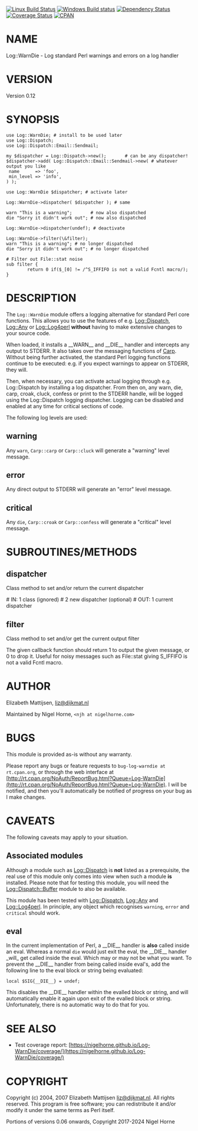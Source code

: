 [![Linux Build Status](https://travis-ci.org/nigelhorne/Log-WarnDie.svg?branch=master)](https://travis-ci.org/nigelhorne/Log-WarnDie)
[![Windows Build status](https://ci.appveyor.com/api/projects/status/1t1yhvagx00c2qi8?svg=true)](https://ci.appveyor.com/project/nigelhorne/cgi-info)
[![Dependency Status](https://dependencyci.com/github/nigelhorne/Log-WarnDie/badge)](https://dependencyci.com/github/nigelhorne/Log-WarnDie)
[![Coverage Status](https://coveralls.io/repos/github/nigelhorne/Log-WarnDie/badge.svg?branch=master)](https://coveralls.io/github/nigelhorne/Log-WarnDie?branch=master)
[![CPAN](https://img.shields.io/cpan/v/Log-WarnDie.svg)](http://search.cpan.org/~nhorne/Log-WarnDie/)

# NAME

Log::WarnDie - Log standard Perl warnings and errors on a log handler

# VERSION

Version 0.12

# SYNOPSIS

    use Log::WarnDie; # install to be used later
    use Log::Dispatch;
    use Log::Dispatch::Email::Sendmail;

    my $dispatcher = Log::Dispatch->new();       # can be any dispatcher!
    $dispatcher->add( Log::Dispatch::Email::Sendmail->new( # whatever output you like
     name      => 'foo',
     min_level => 'info',
    ) );

    use Log::WarnDie $dispatcher; # activate later

    Log::WarnDie->dispatcher( $dispatcher ); # same

    warn "This is a warning";       # now also dispatched
    die "Sorry it didn't work out"; # now also dispatched

    Log::WarnDie->dispatcher(undef); # deactivate

    Log::WarnDie->filter(\&filter);
    warn "This is a warning"; # no longer dispatched
    die "Sorry it didn't work out"; # no longer dispatched

    # Filter out File::stat noise
    sub filter {
            return 0 if($_[0] != /^S_IFFIFO is not a valid Fcntl macro/);
    }

# DESCRIPTION

The `Log::WarnDie` module offers a logging alternative for standard
Perl core functions.  This allows you to use the features of e.g.
[Log::Dispatch](https://metacpan.org/pod/Log%3A%3ADispatch), [Log::Any](https://metacpan.org/pod/Log%3A%3AAny) or [Log::Log4perl](https://metacpan.org/pod/Log%3A%3ALog4perl) **without** having to make extensive
changes to your source code.

When loaded, it installs a \_\_WARN\_\_ and \_\_DIE\_\_ handler and intercepts any
output to STDERR.  It also takes over the messaging functions of [Carp](https://metacpan.org/pod/Carp).
Without being further activated, the standard Perl logging functions continue
to be executed: e.g. if you expect warnings to appear on STDERR, they will.

Then, when necessary, you can activate actual logging through e.g.
Log::Dispatch by installing a log dispatcher.  From then on, any warn, die,
carp, croak, cluck, confess or print to the STDERR handle,  will be logged
using the Log::Dispatch logging dispatcher.  Logging can be disabled and
enabled at any time for critical sections of code.

The following log levels are used:

## warning

Any `warn`, `Carp::carp` or `Carp::cluck` will generate a "warning" level
message.

## error

Any direct output to STDERR will generate an "error" level message.

## critical

Any `die`, `Carp::croak` or `Carp::confess` will generate a "critical"
level message.

# SUBROUTINES/METHODS

## dispatcher

Class method to set and/or return the current dispatcher

\# IN: 1 class (ignored)
\#     2 new dispatcher (optional)
\# OUT: 1 current dispatcher

## filter

Class method to set and/or get the current output filter

The given callback function should return 1 to output the given message, or 0
to drop it.
Useful for noisy messages such as File::stat giving S\_IFFIFO is not a valid Fcntl macro.

# AUTHOR

Elizabeth Mattijsen, <liz@dijkmat.nl>

Maintained by Nigel Horne, `<njh at nigelhorne.com>`

# BUGS

This module is provided as-is without any warranty.

Please report any bugs or feature requests to `bug-log-warndie at rt.cpan.org`,
or through the web interface at
[http://rt.cpan.org/NoAuth/ReportBug.html?Queue=Log-WarnDie](http://rt.cpan.org/NoAuth/ReportBug.html?Queue=Log-WarnDie).
I will be notified, and then you'll
automatically be notified of progress on your bug as I make changes.

# CAVEATS

The following caveats may apply to your situation.

## Associated modules

Although a module such as [Log::Dispatch](https://metacpan.org/pod/Log%3A%3ADispatch) is **not** listed as a prerequisite,
the real use of this module only comes into view when such a module **is**
installed.
Please note that for testing this module, you will need the
[Log::Dispatch::Buffer](https://metacpan.org/pod/Log%3A%3ADispatch%3A%3ABuffer) module to also be available.

This module has been tested with
[Log::Dispatch](https://metacpan.org/pod/Log%3A%3ADispatch), [Log::Any](https://metacpan.org/pod/Log%3A%3AAny) and [Log::Log4perl](https://metacpan.org/pod/Log%3A%3ALog4perl).
In principle,
any object which recognises `warning`, `error` and `critical` should work.

## eval

In the current implementation of Perl, a \_\_DIE\_\_ handler is **also** called
inside an eval.
Whereas a normal `die` would just exit the eval, the \_\_DIE\_\_
handler \_will\_ get called inside the eval.
Which may or may not be what you want.
To prevent the \_\_DIE\_\_ handler from being called inside eval's, add the
following line to the eval block or string being evaluated:

    local $SIG{__DIE__} = undef;

This disables the \_\_DIE\_\_ handler within the evalled block or string, and
will automatically enable it again upon exit of the evalled block or string.
Unfortunately,
there is no automatic way to do that for you.

# SEE ALSO

- Test coverage report: [https://nigelhorne.github.io/Log-WarnDie/coverage/](https://nigelhorne.github.io/Log-WarnDie/coverage/)

# COPYRIGHT

Copyright (c) 2004, 2007 Elizabeth Mattijsen <liz@dijkmat.nl>. All rights
reserved.
This program is free software; you can redistribute it and/or
modify it under the same terms as Perl itself.

Portions of versions 0.06 onwards, Copyright 2017-2024 Nigel Horne
